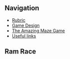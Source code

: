 ## Navigation
* [Rubric](https://jjtbm-games.github.io/rubric)
* [Game Design](https://jjtbm-games.github.io/gamedesign)
* [The Amazing Maze Game](https://jjtbm-games.github.io/the_amazing_maze_game)
* [Useful links](https://jjtbm-games.github.io/links)

## Ram Race

